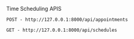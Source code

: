 Time Scheduling APIS

    POST - http://127.0.0.1:8000/api/appointments
    
    GET - http://127.0.0.1:8000/api/schedules
